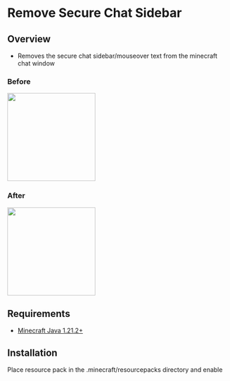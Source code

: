 # Remove Secure Chat Sidebar

## Overview
- Removes the secure chat sidebar/mouseover text from the minecraft chat window

### Before
<p align="left">
    <img width="200px" src="https://i.imgur.com/s3pS0li.png">
</p>

### After
<p align="left">
    <img width="200px" src="https://i.imgur.com/2G0mdzE.png">
</p>

## Requirements
- [Minecraft Java 1.21.2+](https://www.minecraft.net/en-us/store/minecraft-deluxe-collection-pc)

## Installation
Place resource pack in the .minecraft/resourcepacks directory and enable